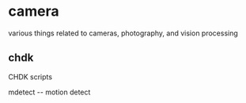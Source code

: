 camera
======

various things related to cameras, photography, and vision processing

chdk
----

CHDK scripts

mdetect -- motion detect

